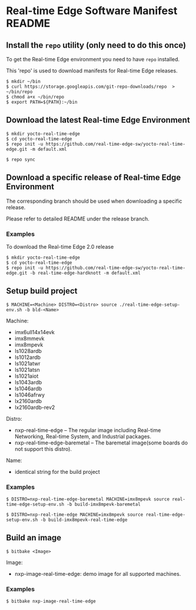 # Real-time Edge Software Manifest README

## Install the `repo` utility (only need to do this once)

To get the Real-time Edge environment you need to have `repo` installed.

This 'repo' is used to download manifests for Real-time Edge releases.

```
$ mkdir ~/bin
$ curl https://storage.googleapis.com/git-repo-downloads/repo  > ~/bin/repo
$ chmod a+x ~/bin/repo
$ export PATH=${PATH}:~/bin
```

## Download the latest Real-time Edge Environment

```
$ mkdir yocto-real-time-edge
$ cd yocto-real-time-edge
$ repo init -u https://github.com/real-time-edge-sw/yocto-real-time-edge.git -m default.xml

$ repo sync
```

## Download a specific release of Real-time Edge Environment

The corresponding branch should be used when downloading a specific release.

Please refer to detailed README under the release branch.

### Examples

To download the Real-time Edge 2.0 release

```
$ mkdir yocto-real-time-edge
$ cd yocto-real-time-edge
$ repo init -u https://github.com/real-time-edge-sw/yocto-real-time-edge.git -b real-time-edge-hardknott -m default.xml
```

## Setup build project

```
$ MACHINE=<Machine> DISTRO=<Distro> source ./real-time-edge-setup-env.sh -b bld-<Name>
```

Machine:
- imx6ull14x14evk
- imx8mmevk
- imx8mpevk
- ls1028ardb
- ls1012ardb
- ls1021atwr
- ls1021atsn
- ls1021aiot
- ls1043ardb
- ls1046ardb
- ls1046afrwy
- lx2160ardb
- lx2160ardb-rev2

Distro:
- nxp-real-time-edge – The regular image including Real-time Networking, Real-time System, and Industrial packages.
- nxp-real-time-edge-baremetal – The baremetal image(some boards do not support this distro).

Name:
- identical string for the build project

### Examples

```
$ DISTRO=nxp-real-time-edge-baremetal MACHINE=imx8mpevk source real-time-edge-setup-env.sh -b build-imx8mpevk-baremetal
```

```
$ DISTRO=nxp-real-time-edge MACHINE=imx8mpevk source real-time-edge-setup-env.sh -b build-imx8mpevk-real-time-edge
```

## Build an image

```
$ bitbake <Image>
```

Image:
- nxp-image-real-time-edge: demo image for all supported machines.

### Examples

```
$ bitbake nxp-image-real-time-edge
```
